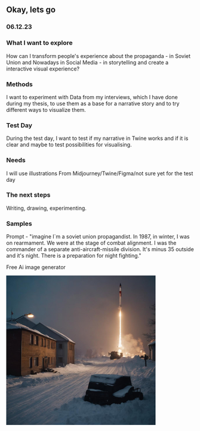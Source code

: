 ## Okay, lets go

### 06.12.23

### What I want to explore

How can I transform people's experience about the propaganda - in Soviet Union and Nowadays in Social Media - in storytelling and create a interactive visual experience?

### Methods

I want to experiment with Data from my interviews, which I have done during my thesis, to use them as a base for a narrative story and to try different ways to visualize them.

### Test Day

During the test day, I want to test if my narrative in Twine works and if it is clear and maybe to test possibilities for visualising.

### Needs

I will use illustrations From Midjourney/Twine/Figma/not sure yet for the test day

### The next steps

Writing, drawing, experimenting. 

### Samples

Prompt - "imagine I`m a soviet union propagandist. In 1987, in winter, I was on rearmament. We were at the stage of combat alignment. I was the commander of a separate anti-aircraft-missile division. It's minus 35 outside and it's night. There is a preparation for night fighting."

Free Ai image generator

<img src="Photos/16.jpg" width="400px">